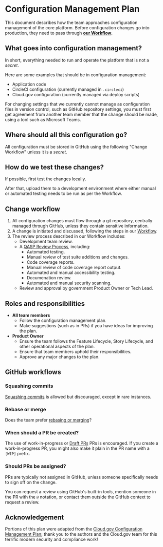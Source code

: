 # Configuration Management Plan

This document describes how the team approaches configuration management of the core platform. Before configuration changes go into production, they need to pass through **[our Workflow](../How-We-Work/team-charter/our-workflow.md#workflow)**.

## What goes into configuration management?
In short, everything needed to run and operate the platform that is not a _secret_.

Here are some examples that should be in configuration management:

- Application code
- CircleCI configuration (currently managed in `.circleci`)
- Cloud.gov configuration (currently managed via deploy scripts)

For changing settings that we currently cannot manage as configuration files in version control, such as GitHub repository settings, you must first get agreement from another team member that the change should be made, using a tool such as Microsoft Teams.

## Where should all this configuration go?
All configuration must be stored in GitHub using the following "Change Workflow" unless it is a _secret_.

## How do we test these changes?
If possible, first test the changes locally.

After that, upload them to a development environment where either manual or automated testing needs to be run as per the Workflow.

## Change workflow

1. All configuration changes must flow through a git repository, centrally managed through GitHub, unless they contain sensitive information.
1. A change is initiated and discussed, following the steps in our [Workflow](../How-We-Work/team-charter/our-workflow.md#workflow).
1. The review process described in our Workflow includes:
    - Development team review.
    - A [QASP Review Process](./qasp-operational-checklist.md), including:
        - Automated testing.
        - Manual review of test suite additions and changes.
        - Code coverage reports.
        - Manual review of code coverage report output.
        - Automated and manual accessibility testing.
        - Documenation review.
        - Automated and manual security scanning.
    - Review and approval by government Product Owner or Tech Lead.

## Roles and responsibilities

* **All team members**
  * Follow the configuration management plan.
  * Make suggestions (such as in PRs) if you have ideas for improving the plan.
* **Product Owner**
  * Ensure the team follows the Feature Lifecycle, Story Lifecycle, and other operational aspects of the plan.
  * Ensure that team members uphold their responsibilities.
  * Approve any major changes to the plan.

## GitHub workflows

### Squashing commits

[Squashing commits](https://git-scm.com/book/en/v2/Git-Tools-Rewriting-History#Squashing-Commits) is allowed but discouraged, except in rare instances.

### Rebase or merge

Does the team prefer [rebasing or merging](https://www.atlassian.com/git/tutorials/merging-vs-rebasing/)?

### When should a PR be created?

The use of work-in-progress or [Draft PRs](https://github.blog/2019-02-14-introducing-draft-pull-requests/) PRs is encouraged. If you create a work-in-progress PR, you might also make it plain in the PR name with a `[WIP]` prefix.

### Should PRs be assigned?

PRs are typically not assigned in GitHub, unless someone specifically needs to sign off on the change.

You can request a review using GitHub's built-in tools, mention someone in the PR with the `@` notation, or contact them outside the GitHub context to request a review.

## Acknowledgement

Portions of this plan were adapted from the [Cloud.gov Configuration Management Plan](https://cloud.gov/docs/ops/configuration-management/); thank you to the authors and the Cloud.gov team for this terrific modern security and compliance work!